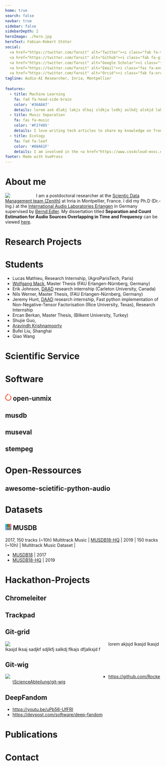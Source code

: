 ```yaml
---
home: true
search: false
navbar: true
sidebar: false
sidebarDepth: 2
heroImage: ./hero.jpg
heroText: Fabian-Robert Stöter
social: 
  <a href="https://twitter.com/faroit" alt="Twitter"><i class="fab fa-twitter fa-3x"></i></a> 
  <a href="https://twitter.com/faroit" alt="Github"><i class="fab fa-github fa-3x"></i></i></a>
  <a href="https://twitter.com/faroit" alt="Google Scholar"><i class="fas fa-graduation-cap fa-3x"></i></a>
  <a href="https://twitter.com/faroit" alt="Email"><i class="fas fa-envelope fa-3x"></i></a>
  <a href="https://twitter.com/faroit" alt="Orcid"><i class="fab fa-orcid fa-3x"></i></a>
tagline: Audio-AI Researcher, Inria, Montpellier

features:
  - title: Machine Learning
    fa: fad fa-head-side-brain
    color: '#36A8A7'
    details: lorem ask dlakj lakjs dlkaj sldkja lsdkj aslkdj alskjd laksj dlakj sdkl
  - title: Music Separation
    fa: fas fa-music
    color: '#F27405'
    details: I love writing tech articles to share my knowledge on frontend frameworks, libraries, best practices and more.
  - title: Ecology
    fa: fad fa-leaf
    color: '#88A61F'
    details: I am involved in the <a href="https://www.cos4cloud-eosc.eu">Cos4Cloud</a> 🇪🇺 project. Working with <a href="https://audiolog.fr">mobile audio loggers</a> deployed on 🦓 in the wild.
footer: Made with VuePress
---
```


# About me

<img src="frs.jpg" width="86" style="float:left; margin-right: 1em;"> I am a postdoctoral researcher at the [Scientic Data Management team (Zenith)](http://www-sop.inria.fr/teams/zenith/pmwiki/pmwiki.php/Main/HomePage) at Inria in Montpellier, France. I did my Ph.D (Dr.-Ing.) at the [International Audio Laboratories Erlangen](https://www.audiolabs-erlangen.de/) in Germany supervised by [Bernd Edler](https://www.audiolabs-erlangen.de/fau/professor/edler). My dissertation titled __Separation and Count Estimation for Audio Sources Overlapping in Time and Frequency__ can be viewed [here](https://opus4.kobv.de/opus4-fau/frontdoor/index/index/docId/13114).

# Research Projects

# Students

- Lucas Mathieu, Research Internship, (AgroParisTech, Paris)
- [Wolfgang Mack](https://www.audiolabs-erlangen.de/fau/assistant/mack), Master Thesis (FAU Erlangen-Nürnberg, Germany)
- Erik Johnson, [DAAD](https://www.daad.de/rise/en/) research internship (Carleton University, Canada)
- Nils Werner, Master Thesis, (FAU Erlangen-Nürnberg, Germany)
- Jeremy Hunt,  [DAAD](https://www.daad.de/rise/en/) research internship, Fast python implementation of Non-Negative-Tensor Factorisation (Rice University, Texas), Research Internship
- Ercan Berkan, Master Thesis, (Bilkent University, Turkey)  
- Shujie Guo, 
- [Aravindh Krishnamoorty](https://www.idc.tf.fau.de/person/aravindh-krishnamoorthy)
- Bufei Liu, Shanghai
- Qiao Wang

# Scientific Service

# Software

## <img src='./images/pytorchlogo.svg' width="20rem"> open-unmix

## <i class="fab fa-python"></i> musdb

## <i class="fab fa-python"></i> museval

## <i class="fab fa-python"></i> stempeg


# Open-Ressources

## <i class="fab fa-python"></i> awesome-scietific-python-audio

# Datasets

## <img src='./images/sigsep.png' width="20rem">  MUSDB

2017, 150 tracks (~10h) Multitrack Music 
| [MUSDB18-HQ](/datasets/musdb.md) | 2019     | 150 tracks (~10h)       | Multitrack Music Dataset          | 


* [MUSDB18](/datasets/musdb.md) | 2017
* [MUSDB18-HQ](/datasets/musdb.md) | 2019


# Hackathon-Projects

## Chromeleiter

## Trackpad

## Git-grid

<img src="https://camo.githubusercontent.com/c4eeb051705f27dd1d531ace4c540e8fc3954d36/687474703a2f2f692e696d6775722e636f6d2f446453686271322e6a7067" width="320" align="left" style="margin-right: 1em;">

lorem akjsjd lkasjd lkasjd lkasjd lksaj 
sadjkf sdjlkfj salkdj flkajs dfjalksjd f

## Git-wig

<img src="https://user-images.githubusercontent.com/72940/28498777-0454202e-6fa6-11e7-8a3c-9c85506013fa.gif" width="320" align="left" style="margin-right: 1em;">

* https://github.com/RocketScienceAbteilung/git-wig

## DeepFandom  <Badge text="1st Prize" type="success"/>

* https://youtu.be/uPb56-UfFRI
* https://devpost.com/software/deep-fandom

# Publications

<publications zotero_id="6408178"></publications>

# Contact